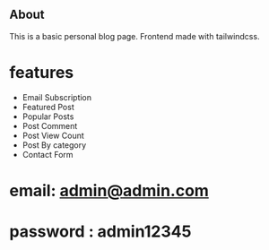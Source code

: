 ## About
This is a basic personal blog page. Frontend made with tailwindcss.
# features
- Email Subscription
- Featured Post
- Popular Posts
- Post Comment
- Post View Count
- Post By category
- Contact Form

# email: admin@admin.com
# password : admin12345
